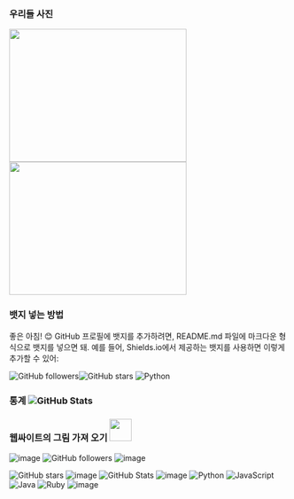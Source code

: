 ### 우리들 사진
<img src="image/1.jpg" width="320" height="240" />
<img src="image/2.jpg" width="320" height="240" />

### 뱃지 넣는 방법
좋은 아침! 😊 GitHub 프로필에 뱃지를 추가하려면, README.md 파일에 마크다운 형식으로 뱃지를 넣으면 돼. 예를 들어, Shields.io에서 제공하는 뱃지를 사용하면 이렇게 추가할 수 있어:

![GitHub followers](https://img.shields.io/github/followers/Emmett6401?style=social)![GitHub stars](https://img.shields.io/github/stars/Emmett6401?style=social)
![Python](https://img.shields.io/badge/Python-3776AB?style=for-the-badge&logo=python&logoColor=white)

### 통계 ![GitHub Stats](https://github-readme-stats.vercel.app/api?username=Emmett6401&show_icons=true&theme=radical)

### 웹싸이트의 그림 가져 오기 <img src="https://cdn.jsdelivr.net/npm/simple-icons@v8/icons/github.svg" width="40" height="40" />
![image](https://github.com/user-attachments/assets/ec586559-4fa0-4d2b-a0fa-f4b221ccda62)
![GitHub followers](https://img.shields.io/github/followers/Emmett6401?style=social)
![image](https://github.com/user-attachments/assets/08fc70c4-7e9d-455d-a055-12e82017a743)

![GitHub stars](https://img.shields.io/github/stars/Emmett6401?style=social)
![image](https://github.com/user-attachments/assets/d5659377-d7d8-4417-907c-4f4759086114)
![GitHub Stats](https://github-readme-stats.vercel.app/api?username=Emmett6401&show_icons=true&theme=radical)
![image](https://github.com/user-attachments/assets/7791a0f4-bab4-40bb-9c52-c27a79bbc84e)
![Python](https://img.shields.io/badge/python-3.9-blue)
![JavaScript](https://img.shields.io/badge/JavaScript-ES6-yellow)
![Java](https://img.shields.io/badge/Java-11-red)
![Ruby](https://img.shields.io/badge/Ruby-3.0-red)
![image](https://github.com/user-attachments/assets/f368929b-bc01-4134-91d2-00dd483058bc)





<!---
bingyanss/bingyanss is a ✨ special ✨ repository because its `README.md` (this file) appears on your GitHub profile.
You can click the Preview link to take a look at your changes.
--->
